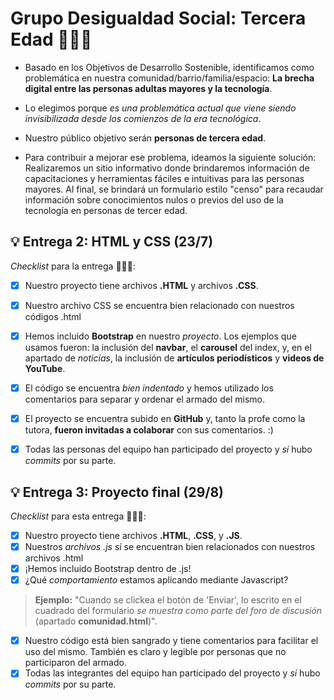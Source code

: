 # Grupo Desigualdad Social: Tercera Edad 🧓👴👵
- Basado en los Objetivos de Desarrollo Sostenible, identificamos como problemática en nuestra comunidad/barrio/familia/espacio: __La brecha digital entre las personas adultas mayores y la tecnología__. <br>
* Lo elegimos porque _es una problemática actual que viene siendo invisibilizada desde los comienzos de la era tecnológica_. <br>
+ Nuestro público objetivo serán __personas de tercera edad__. <br>
- Para contribuir a mejorar ese problema, ideamos la siguiente solución: <br>
Realizaremos un sitio informativo donde brindaremos información de capacitaciones y herramientas fáciles e intuitivas para las personas mayores. Al final, se brindará un formulario estilo "censo" para recaudar información sobre conocimientos nulos o previos del uso de la tecnología en personas de tercer edad. <br>

## 💡 Entrega 2: HTML y CSS (23/7)

*Checklist* para la entrega 🧓👴👵:
- [x] Nuestro proyecto tiene archivos **.HTML** y archivos **.CSS**.
- [x] Nuestro archivo CSS se encuentra bien relacionado con nuestros códigos .html
- [x] Hemos incluido **Bootstrap** en nuestro *proyecto*. Los ejemplos que usamos fueron: la inclusión del __navbar__, el __carousel__ del index, y, en el apartado de _noticias_, la inclusión de __artículos periodísticos__ y __videos de YouTube__.
- [x] El código se encuentra _bien indentado_ y hemos utilizado los comentarios para separar y ordenar el armado del mismo.
- [x] El proyecto se encuentra subido en __GitHub__ y, tanto la profe como la tutora, __fueron invitadas a colaborar__ con sus comentarios. :)
- [x] Todas las personas del equipo han participado del proyecto y _sí_ hubo _commits_ por su parte.


## 💡 Entrega 3: Proyecto final (29/8)

*Checklist* para esta entrega 🧓👴👵:
- [x] Nuestro proyecto tiene archivos **.HTML**, **.CSS**, y **.JS**.
- [x] Nuestros *archivos .js* sí se encuentran bien relacionados con nuestros archivos .html
- [x] ¡Hemos incluido Bootstrap dentro de .js!
- [x] ¿Qué *comportamiento* estamos aplicando mediante Javascript?
> **Ejemplo:**
>  "Cuando se clickea el botón de 'Enviar', lo escrito en el cuadrado del formulario *se muestra como parte del foro de discusión* (apartado **comunidad.html**)".
- [x] Nuestro código está bien sangrado y tiene comentarios para facilitar el uso del mismo. También es claro y legible por personas que no participaron del armado.
- [x] Todas las integrantes del equipo han participado del proyecto y _sí_ hubo _commits_ por su parte.
